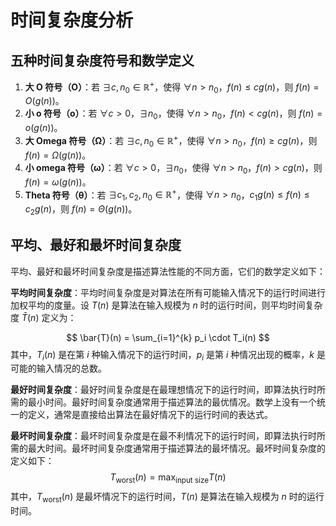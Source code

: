 # 时间复杂度分析

## 五种时间复杂度符号和数学定义

1. **大 O 符号（O）**：若 $\exists{c, n_{0}} \in \mathbb{R}^{+}$，使得 $\forall{n} > n_0$，$f(n) \leq cg(n)$，则 $f(n) = O(g(n))$。
2. **小 o 符号（o）**：若 $\forall{c} > 0$，$\exists{n_0}$，使得 $\forall{n} > n_0$，$f(n) < cg(n)$，则 $f(n) = o(g(n))$。
3. **大 Omega 符号（Ω）**：若 $\exists{c, n_{0}} \in \mathbb{R}^{+}$，使得 $\forall{n} > n_0$，$f(n) \geq cg(n)$，则 $f(n) = \Omega(g(n))$。
4. **小 omega 符号（ω）**：若 $\forall{c} > 0$，$\exists{n_0}$，使得 $\forall{n} > n_0$，$f(n) > cg(n)$，则 $f(n) = \omega(g(n))$。
5. **Theta 符号（θ）**：若 $\exists{c_1, c_2, n_0} \in \mathbb{R}^{+}$，使得 $\forall{n} > n_0$，$c_1g(n) \leq f(n) \leq c_2g(n)$，则 $f(n) = \Theta(g(n))$。

## 平均、最好和最坏时间复杂度

平均、最好和最坏时间复杂度是描述算法性能的不同方面，它们的数学定义如下：

**平均时间复杂度**：平均时间复杂度是对算法在所有可能输入情况下的运行时间进行加权平均的度量。设 $T(n)$ 是算法在输入规模为 $n$ 时的运行时间，则平均时间复杂度 $\bar{T}(n)$ 定义为：

$$
\bar{T}(n) = \sum_{i=1}^{k} p_i \cdot T_i(n)
$$
其中，$T_i(n)$ 是在第 $i$ 种输入情况下的运行时间，$p_i$ 是第 $i$ 种情况出现的概率，$k$ 是可能的输入情况的总数。

**最好时间复杂度**：最好时间复杂度是在最理想情况下的运行时间，即算法执行时所需的最小时间。最好时间复杂度通常用于描述算法的最优情况。数学上没有一个统一的定义，通常是直接给出算法在最好情况下的运行时间的表达式。

**最坏时间复杂度**：最坏时间复杂度是在最不利情况下的运行时间，即算法执行时所需的最大时间。最坏时间复杂度通常用于描述算法的最坏情况。最坏时间复杂度的定义如下：
$$
T_{\text{worst}}(n) = \max_{\text{input size}} T(n) 
$$
其中，$T_{\text{worst}}(n)$ 是最坏情况下的运行时间，$T(n)$ 是算法在输入规模为 $n$ 时的运行时间。